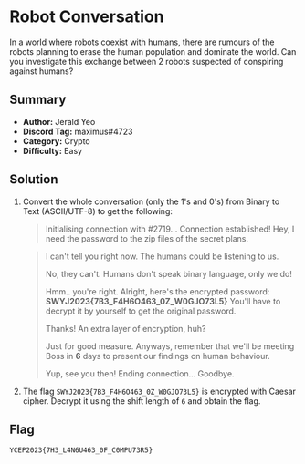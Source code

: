 # Robot Conversation
In a world where robots coexist with humans, there are rumours of the robots planning to erase the human population and dominate the world. Can you investigate this exchange between 2 robots suspected of conspiring against humans?

## Summary
+ **Author:** Jerald Yeo
+ **Discord Tag:** maximus#4723
+ **Category:** Crypto
+ **Difficulty:** Easy

## Solution
1. Convert the whole conversation (only the 1's and 0's) from Binary to Text (ASCII/UTF-8) to get the following:

    > Initialising connection with #2719...
      Connection established!
      Hey, I need the password to the zip files of the secret plans.
    
    > I can't tell you right now. The humans could be listening to us.
    > 
    > No, they can't. Humans don't speak binary language, only we do!
    > 
    > Hmm.. you're right. Alright, here's the encrypted password: **SWYJ2023{7B3_F4H6O463_0Z_W0GJO73L5}**
      You'll have to decrypt it by yourself to get the original password.
    > 
    > Thanks! An extra layer of encryption, huh?
    > 
    > Just for good measure. Anyways, remember that we'll be meeting Boss in **6** days to present our findings on human behaviour.
    > 
    > Yup, see you then!
      Ending connection... Goodbye. 

2. The flag `SWYJ2023{7B3_F4H6O463_0Z_W0GJO73L5}` is encrypted with Caesar cipher. Decrypt it using the shift length of `6` and obtain the flag.

## Flag
```
YCEP2023{7H3_L4N6U463_0F_C0MPU73R5}
```